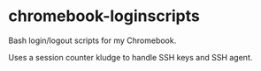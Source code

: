 # chromebook-loginscripts

Bash login/logout scripts for my Chromebook.

Uses a session counter kludge to handle SSH keys and SSH agent.

